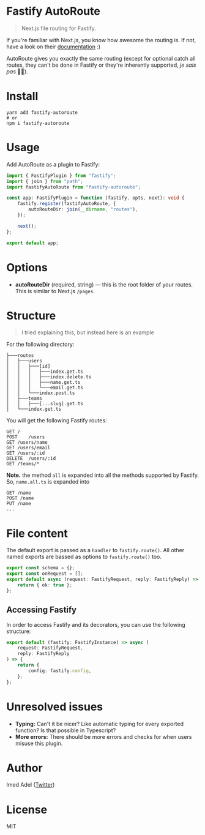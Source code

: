 # Fastify AutoRoute

> Next.js file routing for Fastify.

If you're familiar with Next.js, you know how awesome the routing is. If not, have a look on their [documentation](https://nextjs.org/docs/routing/dynamic-routes) :)

AutoRoute gives you exactly the same routing (except for optional catch all routes, they can't be done in Fastify or they're inherently supported, _je sais pas_ 🤷‍♀️).

# Install

```shell
yarn add fastify-autoroute
# or
npm i fastify-autoroute
```

# Usage

Add AutoRoute as a plugin to Fastify:

```ts
import { FastifyPlugin } from "fastify";
import { join } from "path";
import fastifyAutoRoute from "fastify-autoroute";

const app: FastifyPlugin = function (fastify, opts, next): void {
	fastify.register(fastifyAutoRoute, {
		autoRouteDir: join(__dirname, "routes"),
	});

	next();
};

export default app;
```

# Options

- **autoRouteDir** (required, string) — this is the root folder of your routes. This is similar to Next.js `/pages`.

# Structure

> I tried explaining this, but instead here is an example

For the following directory:

```
├───routes
│   ├───users
│   │   ├───[id]
│   │   │   ├───index.get.ts
│   │   │   ├───index.delete.ts
│   │   │   ├───name.get.ts
│   │   │   └───email.get.ts
│   │   └───index.post.ts
│   ├───teams
│   │   ├───[...slug].get.ts
│   └───index.get.ts
```

You will get the following Fastify routes:

```
GET	/
POST	/users
GET	/users/name
GET	/users/email
GET	/users/:id
DELETE	/users/:id
GET	/teams/*
```

**Note.** the method `all` is expanded into all the methods supported by Fastify.
So, `name.all.ts` is expanded into

```
GET /name
POST /name
PUT /name
...
```

# File content

The default export is passed as a `handler` to `fastify.route()`. All other named exports are bassed as options to `fastify.route()` too.

```ts
export const schema = {};
export const onRequest = [];
export default async (request: FastifyRequest, reply: FastifyReply) => {
	return { ok: true };
};
```

## Accessing Fastify

In order to access Fastify and its decorators, you can use the following structure:

```ts
export default (fastify: FastifyInstance) => async (
	request: FastifyRequest,
	reply: FastifyReply
) => {
	return {
		config: fastify.config,
	};
};
```

# Unresolved issues

- **Typing:** Can't it be nicer? Like automatic typing for every exported function? Is that possible in Typescript?
- **More errors:** There should be more errors and checks for when users misuse this plugin.

# Author

Imed Adel ([Twitter](https://twitter.com/imedadel_))

# License

MIT

